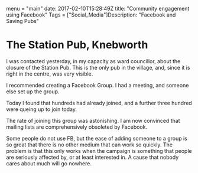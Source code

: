 menu = "main"
date: 2017-02-10T15:28:49Z
title: "Community engagement using Facebook"
Tags = ["Social_Media"]Description: "Facebook and Saving Pubs"



# The Station Pub, Knebworth

I was contacted yesterday, in my capacity as ward councillor, about the closure of the Station Pub.
This is the only pub in the village, and, since it is right in the centre, was very visible.

I recommended creating a Facebook Group. I had a meeting, and someone else set up the group.

Today I found that hundreds had already joined, and a further three hundred were queing up to join today.

The rate of joining this group was astonishing. I am now convinced that mailing lists are comprehensively obsoleted by Facebook.

Some people do not use FB, but the ease of adding someone to a group is so great that there is no other medium that can work so quickly. The problem is that this only works when the campaign is something that people are seriously affected by, or at least interested in. A cause that nobody cares about much will go nowhere.
